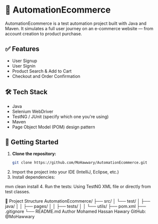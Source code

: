 # 🛒 AutomationEcommerce

AutomationEcommerce is a test automation project built with Java and Maven. It simulates a full user journey on an e-commerce website — from account creation to product purchase.

## ✅ Features

- User Signup
- User Signin
- Product Search & Add to Cart
- Checkout and Order Confirmation

## 🛠 Tech Stack

- Java
- Selenium WebDriver
- TestNG / JUnit (specify which one you're using)
- Maven
- Page Object Model (POM) design pattern

## 🚀 Getting Started

1. **Clone the repository:**
   ```bash
   git clone https://github.com/MoHawwary/AutomationEcommerce.git
2. Import the project into your IDE (IntelliJ, Eclipse, etc.)
3. Install dependencies:

mvn clean install
4. Run the tests:
Using TestNG XML file or directly from test classes.

📁 Project Structure
AutomationEcommerce/
├── src/
│   └── test/
│       ├── java/
│       │   ├── pages/
│       │   ├── tests/
│       │   └── utils/
├── pom.xml
├── .gitignore
└── README.md
Author
Mohamed Hassan Hawary
GitHub: @MoHawwary



